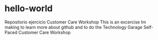 # hello-world
Repositorio ejercicio  Customer Care Workshop
This is an excercise Im making to learn more about github and to do the Technology Garage Self-Paced Customer Care Workshop 
